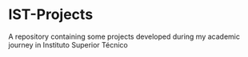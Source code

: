# IST-Projects
A repository containing some projects developed during my academic journey in Instituto Superior Técnico
